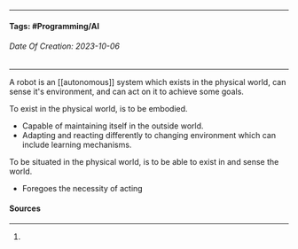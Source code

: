 __________________________________________________________________________
#### **Tags:** #Programming/AI
###### *Date Of Creation: 2023-10-06*
__________________________________________________________________________

A robot is an [[autonomous]] system which exists in the physical world, can sense it's environment, and can act on it to achieve some goals.

To exist in the physical world, is to be embodied.
- Capable of maintaining itself in the outside world. 
- Adapting and reacting differently to changing environment which can include learning mechanisms.

To be situated in the physical world, is to be able to exist in and sense the world.
- Foregoes the necessity of acting
#### Sources
__________________________________________________________________________
1. 